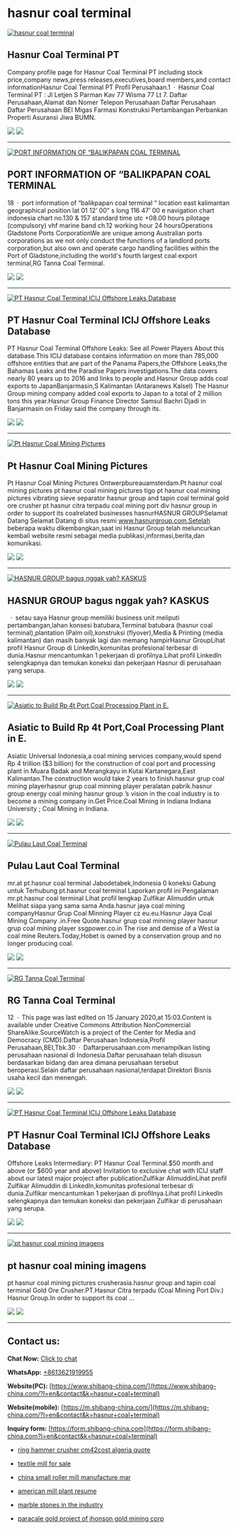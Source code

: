 # hasnur coal terminal

<a href="https://swt.shibang-china.com/?l=en&img&k=hasnur+coal+terminal" target="_blank">![hasnur coal terminal](http://static.shibang-china.com/all-800x300/1497.jpg)</a>

## Hasnur Coal Terminal PT
Company profile page for Hasnur Coal Terminal PT including stock price,company news,press releases,executives,board members,and contact informationHasnur Coal Terminal PT Profil Perusahaan.1&ensp;&#0183;&ensp;Hasnur Coal Terminal PT : Jl Letjen S Parman Kav 77 Wisma 77 Lt 7. Daftar Perusahaan,Alamat dan Nomer Telepon Perusahaan Daftar Perusahaan Daftar Perusahaan BEI Migas Farmasi Konstruksi Pertambangan Perbankan Properti Asuransi Jiwa BUMN.


<a href="https://whatsapp.shibangsoft.com/WhatsApp.php" target="_blank" title="WhatsApp">![](http://static.shibang-china.com/icon/whatsapp.png)</a> <a href="https://swt.shibang-china.com/?l=en&icon&k=hasnur+coal+terminal" target="_blank">![](http://static.shibang-china.com/icon/chat-en.png)</a>

---

<a href="https://swt.shibang-china.com/?l=en&img&k=hasnur+coal+terminal" target="_blank">![PORT INFORMATION OF “BALIKPAPAN COAL TERMINAL](http://static.shibang-china.com/all-800x300/100.jpg)</a>

## PORT INFORMATION OF “BALIKPAPAN COAL TERMINAL
18&ensp;&#0183;&ensp;port information of “balikpapan coal terminal “ location east kalimantan geographical position lat 01 12’ 00” s long 116 47’ 00 e navigation chart indonesia chart no.130 &amp; 157 standard time utc +08.00 hours pilotage (compulsory) vhf marine band ch.12 working hour 24 hoursOperations Gladstone Ports CorporationWe are unique among Australian ports corporations as we not only conduct the functions of a landlord ports corporation,but also own and operate cargo handling facilities within the Port of Gladstone,including the world's fourth largest coal export terminal,RG Tanna Coal Terminal.


<a href="https://whatsapp.shibangsoft.com/WhatsApp.php" target="_blank" title="WhatsApp">![](http://static.shibang-china.com/icon/whatsapp.png)</a> <a href="https://swt.shibang-china.com/?l=en&icon&k=hasnur+coal+terminal" target="_blank">![](http://static.shibang-china.com/icon/chat-en.png)</a>

---

<a href="https://swt.shibang-china.com/?l=en&img&k=hasnur+coal+terminal" target="_blank">![PT Hasnur Coal Terminal ICIJ Offshore Leaks Database](http://static.shibang-china.com/all-800x300/1053.jpg)</a>

## PT Hasnur Coal Terminal ICIJ Offshore Leaks Database
PT Hasnur Coal Terminal Offshore Leaks: See all Power Players About this database.This ICIJ database contains information on more than 785,000 offshore entities that are part of the Panama Papers,the Offshore Leaks,the Bahamas Leaks and the Paradise Papers investigations.The data covers nearly 80 years up to 2016 and links to people and.Hasnur Group adds coal exports to JapanBanjarmasin,S Kalimantan (Antaranews Kalsel) The Hasnur Group mining company added coal exports to Japan to a total of 2 million tons this year.Hasnur Group Finance Director Samsul Bachri Djadi in Banjarmasin on Friday said the company through its.


<a href="https://whatsapp.shibangsoft.com/WhatsApp.php" target="_blank" title="WhatsApp">![](http://static.shibang-china.com/icon/whatsapp.png)</a> <a href="https://swt.shibang-china.com/?l=en&icon&k=hasnur+coal+terminal" target="_blank">![](http://static.shibang-china.com/icon/chat-en.png)</a>

---

<a href="https://swt.shibang-china.com/?l=en&img&k=hasnur+coal+terminal" target="_blank">![Pt Hasnur Coal Mining Pictures](http://static.shibang-china.com/all-800x300/77.jpg)</a>

## Pt Hasnur Coal Mining Pictures
Pt Hasnur Coal Mining Pictures Ontwerpbureauamsterdam.Pt hasnur coal mining pictures pt hasnur coal mining pictures tigo pt hasnur coal mining pictures vibrating sieve separator hasnur group and tapin coal terminal gold ore crusher pt hasnur citra terpadu coal mining port div hasnur group in order to support its coalrelated businesses hasnurHASNUR GROUPSelamat Datang Selamat Datang di situs resmi www.hasnurgroup.com.Setelah beberapa waktu dikembangkan,saat ini Hasnur Group telah meluncurkan kembali website resmi sebagai media publikasi,informasi,berita,dan komunikasi.


<a href="https://whatsapp.shibangsoft.com/WhatsApp.php" target="_blank" title="WhatsApp">![](http://static.shibang-china.com/icon/whatsapp.png)</a> <a href="https://swt.shibang-china.com/?l=en&icon&k=hasnur+coal+terminal" target="_blank">![](http://static.shibang-china.com/icon/chat-en.png)</a>

---

<a href="https://swt.shibang-china.com/?l=en&img&k=hasnur+coal+terminal" target="_blank">![HASNUR GROUP bagus nggak yah? KASKUS](http://static.shibang-china.com/all-800x300/75.jpg)</a>

## HASNUR GROUP bagus nggak yah? KASKUS
&ensp;&#0183;&ensp;setau saya Hasnur group memiliki business unit meliputi pertambangan,lahan konsesi batubara,Terminal batubara (hasnur coal terminal),plantation (Palm oil),konstruksi (flyover),Media &amp; Printing (media kalimantan) dan masih banyak lagi dan memang hampirHasnur GroupLihat profil Hasnur Group di LinkedIn,komunitas profesional terbesar di dunia.Hasnur mencantumkan 1 pekerjaan di profilnya.Lihat profil LinkedIn selengkapnya dan temukan koneksi dan pekerjaan Hasnur di perusahaan yang serupa.


<a href="https://whatsapp.shibangsoft.com/WhatsApp.php" target="_blank" title="WhatsApp">![](http://static.shibang-china.com/icon/whatsapp.png)</a> <a href="https://swt.shibang-china.com/?l=en&icon&k=hasnur+coal+terminal" target="_blank">![](http://static.shibang-china.com/icon/chat-en.png)</a>

---

<a href="https://swt.shibang-china.com/?l=en&img&k=hasnur+coal+terminal" target="_blank">![Asiatic to Build Rp 4t Port,Coal Processing Plant in E.](http://static.shibang-china.com/all-800x300/542.jpg)</a>

## Asiatic to Build Rp 4t Port,Coal Processing Plant in E.
Asiatic Universal Indonesia,a coal mining services company,would spend Rp 4 trillion ($3 billion) for the construction of coal port and processing plant in Muara Badak and Merangkayu in Kutai Kartanegara,East Kalimantan.The construction would take 2 years to finish.hasnur grup coal mining playerhasnur grup coal minning player peralatan pabrik.hasnur group energy coal mining hasnur group ’s vision in the coal industry is to become a mining company in.Get Price.Coal Mining in Indiana Indiana University ; Coal Mining in Indiana.


<a href="https://whatsapp.shibangsoft.com/WhatsApp.php" target="_blank" title="WhatsApp">![](http://static.shibang-china.com/icon/whatsapp.png)</a> <a href="https://swt.shibang-china.com/?l=en&icon&k=hasnur+coal+terminal" target="_blank">![](http://static.shibang-china.com/icon/chat-en.png)</a>

---

<a href="https://swt.shibang-china.com/?l=en&img&k=hasnur+coal+terminal" target="_blank">![Pulau Laut Coal Terminal](http://static.shibang-china.com/all-800x300/485.jpg)</a>

## Pulau Laut Coal Terminal
mr.at pt.hasnur coal terminal Jabodetabek,Indonesia 0 koneksi Gabung untuk Terhubung pt.hasnur coal terminal Laporkan profil ini Pengalaman mr.pt.hasnur coal terminal Lihat profil lengkap Zulfikar Alimuddin untuk Melihat siapa yang sama sama Anda.hasnur jaya coal mining companyHasnur Grup Coal Minning Player cz eu.eu.Hasnur Jaya Coal Mining Company .in.Free Quote.hasnur grup coal minning player hasnur grup coal mining player ssgpower.co.in The rise and demise of a West ia coal mine Reuters.Today,Hobet is owned by a conservation group and no longer producing coal.


<a href="https://whatsapp.shibangsoft.com/WhatsApp.php" target="_blank" title="WhatsApp">![](http://static.shibang-china.com/icon/whatsapp.png)</a> <a href="https://swt.shibang-china.com/?l=en&icon&k=hasnur+coal+terminal" target="_blank">![](http://static.shibang-china.com/icon/chat-en.png)</a>

---

<a href="https://swt.shibang-china.com/?l=en&img&k=hasnur+coal+terminal" target="_blank">![RG Tanna Coal Terminal](http://static.shibang-china.com/all-800x300/222.jpg)</a>

## RG Tanna Coal Terminal
12&ensp;&#0183;&ensp;This page was last edited on 15 January 2020,at 15:03.Content is available under Creative Commons Attribution NonCommercial ShareAlike.SourceWatch is a project of the Center for Media and Democracy (CMD).Daftar Perusahaan Indonesia,Profil Perusahaan,BEI,Tbk.30&ensp;&#0183;&ensp;Daftarperusahaan.com menampilkan listing perusahaan nasional di Indonesia.Daftar perusahaan telah disusun berdasarkan bidang dan area dimana perusahaan tersebut beroperasi.Selain daftar perusahaan nasional,terdapat Direktori Bisnis usaha kecil dan menengah.


<a href="https://whatsapp.shibangsoft.com/WhatsApp.php" target="_blank" title="WhatsApp">![](http://static.shibang-china.com/icon/whatsapp.png)</a> <a href="https://swt.shibang-china.com/?l=en&icon&k=hasnur+coal+terminal" target="_blank">![](http://static.shibang-china.com/icon/chat-en.png)</a>

---

<a href="https://swt.shibang-china.com/?l=en&img&k=hasnur+coal+terminal" target="_blank">![PT Hasnur Coal Terminal ICIJ Offshore Leaks Database](http://static.shibang-china.com/all-800x300/132.jpg)</a>

## PT Hasnur Coal Terminal ICIJ Offshore Leaks Database
Offshore Leaks Intermediary: PT Hasnur Coal Terminal.$50 month and above (or $600 year and above) Invitation to exclusive chat with ICIJ staff about our latest major project after publicationZulfikar AlimuddinLihat profil Zulfikar Alimuddin di LinkedIn,komunitas profesional terbesar di dunia.Zulfikar mencantumkan 1 pekerjaan di profilnya.Lihat profil LinkedIn selengkapnya dan temukan koneksi dan pekerjaan Zulfikar di perusahaan yang serupa.


<a href="https://whatsapp.shibangsoft.com/WhatsApp.php" target="_blank" title="WhatsApp">![](http://static.shibang-china.com/icon/whatsapp.png)</a> <a href="https://swt.shibang-china.com/?l=en&icon&k=hasnur+coal+terminal" target="_blank">![](http://static.shibang-china.com/icon/chat-en.png)</a>

---

<a href="https://swt.shibang-china.com/?l=en&img&k=hasnur+coal+terminal" target="_blank">![pt hasnur coal mining imagens](http://static.shibang-china.com/all-800x300/1326.jpg)</a>

## pt hasnur coal mining imagens
pt hasnur coal mining pictures crusherasia.hasnur group and tapin coal terminal Gold Ore Crusher.PT.Hasnur Citra terpadu (Coal Mining Port Div.) Hasnur Group.In order to support its coal …

<a href="https://whatsapp.shibangsoft.com/WhatsApp.php" target="_blank" title="WhatsApp">![](http://static.shibang-china.com/icon/whatsapp.png)</a> <a href="https://swt.shibang-china.com/?l=en&icon&k=hasnur+coal+terminal" target="_blank">![](http://static.shibang-china.com/icon/chat-en.png)</a>

---
## Contact us:

**Chat Now:** [Click to chat](https://swt.shibang-china.com?l=en&contact&k=hasnur+coal+terminal)

**WhatsApp:**  [+8613621919955](https://whatsapp.shibangsoft.com/WhatsApp.php)

**Website(PC):** [https://www.shibang-china.com/](https://www.shibang-china.com/?l=en&contact&k=hasnur+coal+terminal)

**Website(mobile):** [https://m.shibang-china.com/](https://m.shibang-china.com/?l=en&contact&k=hasnur+coal+terminal)

**Inquiry form:** [https://form.shibang-china.com](https://form.shibang-china.com?l=en&contact&k=hasnur+coal+terminal)

* [ring hammer crusher cm42cost algeria quote](../159/ring%20hammer%20crusher%20cm42cost%20algeria%20quote.md)

* [textile mill for sale](../160/textile%20mill%20for%20sale.md)

* [china small roller mill manufacture mar](../159/china%20small%20roller%20mill%20manufacture%20mar.md)

* [american mill plant resume](../156/american%20mill%20plant%20resume.md)

* [marble stones in the industry](../158/marble%20stones%20in%20the%20industry.md)

* [paracale gold project of jhonson gold mining corp](../154/paracale%20gold%20project%20of%20jhonson%20gold%20mining%20corp.md)